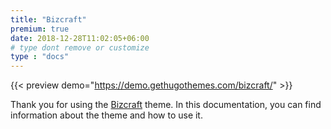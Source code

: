 ```yaml
---
title: "Bizcraft"
premium: true
date: 2018-12-28T11:02:05+06:00 
# type dont remove or customize
type : "docs"
---
```


{{< preview demo="https://demo.gethugothemes.com/bizcraft/" >}}

Thank you for using the [Bizcraft](https://gethugothemes.com/themes/bizcraft-hugo/) theme. In this documentation, you can find information about the theme and how to use it.